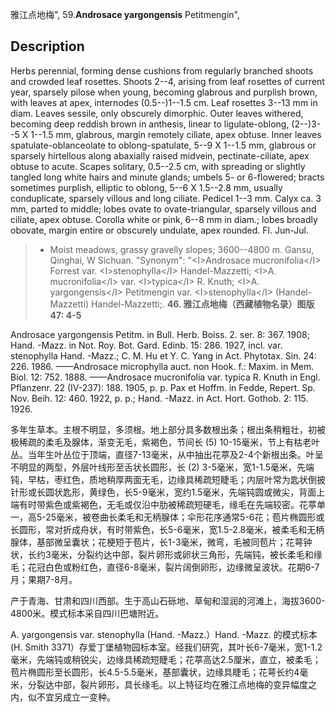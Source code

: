 雅江点地梅",
59.**Androsace yargongensis** Petitmengin",

## Description
Herbs perennial, forming dense cushions from regularly branched shoots and crowded leaf rosettes. Shoots 2--4, arising from leaf rosettes of current year, sparsely pilose when young, becoming glabrous and purplish brown, with leaves at apex, internodes (0.5--)1--1.5 cm. Leaf rosettes 3--13 mm in diam. Leaves sessile, only obscurely dimorphic. Outer leaves withered, becoming deep reddish brown in anthesis, linear to ligulate-oblong, (2--)3--5 X 1--1.5 mm, glabrous, margin remotely ciliate, apex obtuse. Inner leaves spatulate-oblanceolate to oblong-spatulate, 5--9 X 1--1.5 mm, glabrous or sparsely hirtellous along abaxially raised midvein, pectinate-ciliate, apex obtuse to acute. Scapes solitary, 0.5--2.5 cm, with spreading or slightly tangled long white hairs and minute glands; umbels 5- or 6-flowered; bracts sometimes purplish, elliptic to oblong, 5--6 X 1.5--2.8 mm, usually conduplicate, sparsely villous and long ciliate. Pedicel 1--3 mm. Calyx ca. 3 mm, parted to middle; lobes ovate to ovate-triangular, sparsely villous and ciliate, apex obtuse. Corolla white or pink, 6--8 mm in diam.; lobes broadly obovate, margin entire or obscurely undulate, apex rounded. Fl. Jun-Jul.

> * Moist meadows, grassy gravelly slopes; 3600--4800 m. Gansu, Qinghai, W Sichuan.
  "Synonym": "&lt;I&gt;Androsace mucronifolia&lt;/I&gt; Forrest var. &lt;I&gt;stenophylla&lt;/I&gt; Handel-Mazzetti; &lt;I&gt;A. mucronifolia&lt;/I&gt; var. &lt;I&gt;typica&lt;/I&gt; R. Knuth; &lt;I&gt;A. yargongensis&lt;/I&gt; Petitmengin var. &lt;I&gt;stenophylla&lt;/I&gt; (Handel-Mazzetti) Handel-Mazzetti;.
**46. 雅江点地梅（西藏植物名录）图版47: 4-5**

Androsace yargongensis Petitm. in Bull. Herb. Boiss. 2. ser. 8: 367. 1908; Hand. -Mazz. in Not. Roy. Bot. Gard. Edinb. 15: 286. 1927, incl. var. stenophylla Hand. -Mazz.; C. M. Hu et Y. C. Yang in Act. Phytotax. Sin. 24: 226. 1986. ——Androsace microphylla auct. non Hook. f.: Maxim. in Mem. Biol. 12: 752. 1888. ——Androsace mucronifolia var. typica R. Knuth in Engl. Pflanzenr. 22 (IV-237): 188. 1905, p. p. Pax et Hoffm. in Fedde, Repert. Sp. Nov. Beih. 12: 460. 1922, p. p.; Hand. -Mazz. in Act. Hort. Gothob. 2: 115. 1926.

多年生草本。主根不明显，多须根。地上部分具多数根出条；根出条稍粗壮，初被极稀疏的柔毛及腺体，渐变无毛，紫褐色，节间长 (5) 10-15毫米，节上有枯老叶丛。当年生叶丛位于顶端，直径7-13毫米，从中抽出花葶及2-4个新根出条。叶呈不明显的两型，外层叶线形至舌状长圆形，长 (2) 3-5毫米，宽1-1.5毫米，先端钝，早枯，枣红色，质地稍厚两面无毛，边缘具稀疏短睫毛；内层叶常为匙状倒披针形或长圆状匙形，黄绿色，长5-9毫米，宽约1.5毫米，先端钝圆或微尖，背面上端有时带紫色或紫褐色，无毛或仅沿中肋被稀疏短硬毛，缘毛在先端较密。花葶单一，高5-25毫米，被卷曲长柔毛和无柄腺体；伞形花序通常5-6花；苞片椭圆形或长圆形，常对折成舟状，有时带紫色，长5-6毫米，宽1.5-2.8毫米，被柔毛和无柄腺体，基部微呈囊状；花梗短于苞片，长1-3毫米，微弯，毛被同苞片；花萼钟状，长约3毫米，分裂约达中部，裂片卵形或卵状三角形，先端钝，被长柔毛和缘毛；花冠白色或粉红色，直径6-8毫米，裂片阔倒卵形，边缘微呈波状。花期6-7月；果期7-8月。

产于青海、甘肃和四川西部。生于高山石砾地、草甸和湿润的河滩上，海拔3600-4800米。模式标本采自四川巴塘附近。

A. yargongensis var. stenophylla (Hand. -Mazz.）Hand. -Mazz. 的模式标本 (H. Smith 3371）存爱丁堡植物园标本室。经我们研究，其叶长6-7毫米，宽1-1.2毫米，先端钝或稍锐尖，边缘具稀疏短睫毛；花葶高达2.5厘米，直立，被柔毛；苞片椭圆形至长圆形，长4.5-5.5毫米，基部囊状，边缘具睫毛；花萼长约4毫米，分裂达中部，裂片卵形，具长缘毛。以上特征均在雅江点地梅的变异幅度之内，似不宜另成立一变种。

